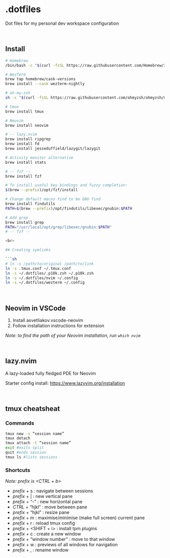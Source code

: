 # .dotfiles

Dot files for my personal dev workspace configuration

<br>

## Install

```sh
# Homebrew
/bin/bash -c "$(curl -fsSL https://raw.githubusercontent.com/Homebrew/install/HEAD/install.sh)"

# WezTerm
brew tap homebrew/cask-versions
brew install --cask wezterm-nightly

# oh-my-zsh
sh -c "$(curl -fsSL https://raw.githubusercontent.com/ohmyzsh/ohmyzsh/master/tools/install.sh)"

# tmux
brew install tmux

# Neovim
brew install neovim

# -- lazy.nvim
brew install ripgrep
brew install fd
brew install jesseduffield/lazygit/lazygit

# Activity monitor alternative
brew install stats

# -- fzf --
brew install fzf

# To install useful key bindings and fuzzy completion:
$(brew --prefix)/opt/fzf/install

# Change default macos find to be GNU find
brew install findutils
PATH=$(brew --prefix)/opt/findutils/libexec/gnubin:$PATH

# Add grep
brew install grep
PATH="/usr/local/opt/grep/libexec/gnubin:$PATH"
# -- fzf --

<br>

## Creating symlinks

```sh
# ln -s /path/to/original /path/to/link
ln -s .tmux.conf ~/.tmux.conf
ln -s ~/.dotfiles/.p10k.zsh ~/.p10k.zsh
ln -s ~/.dotfiles/nvim ~/.config
ln -s ~/.dotfiles/wezterm ~/.config
```

<br>

## Neovim in VSCode

1. Install asvetliakov.vscode-neovim
2. Follow installation instructions for extension

_Note: to find the path of your Neovim installation, run <code>which nvim</code>_

<br>

## lazy.nvim
A lazy-loaded fully fledged PDE for Neovim

Starter config install: https://www.lazyvim.org/installation

<br>

## tmux cheatsheat

### Commands

```sh
tmux new -s “session name”
tmux detach
tmux attach -t “session name”
exit #exits split
quit #ends session
tmux ls #lists sessions
```

### Shortcuts

_Note: prefix is <CTRL + b>_

-   _prefix_ + s : navigate between sessions
-   _prefix_ + | : new vertical pane
-   _prefix_ + “-” : new horizontal pane
-   _CTRL_ + “hjkl” : move between pane
-   _prefix_ + “hjkl” : resize pane
-   _prefix_ + m : maximise/minimise (make full screen) current pane
-   _prefix_ + r : reload tmux config
-   _prefix_ + <SHIFT + i> : install tpm plugins
-   _prefix_ + c : create a new window
-   _prefix_ + “window number” : move to that window
-   _prefix_ + w : previews of all windows for navigation
-   _prefix_ + , : rename window
